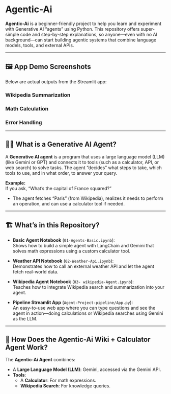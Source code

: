 # Agentic-Ai  
 
**Agentic-Ai** is a beginner-friendly project to help you learn and experiment with Generative AI “agents” using Python. This repository offers super-simple code and step-by-step explanations, so anyone—even with no AI background—can start building agentic systems that combine language models, tools, and external APIs.

---

## 🖼️ App Demo Screenshots

Below are actual outputs from the Streamlit app:

### Wikipedia Summarization


### Math Calculation 
 

### Error Handling



---

## 🧑‍🎓 What is a Generative AI Agent?

A **Generative AI agent** is a program that uses a large language model (LLM) (like Gemini or GPT) and connects it to tools (such as a calculator, API, or web search) to solve tasks. The agent “decides” what steps to take, which tools to use, and in what order, to answer your query.

**Example:**  
If you ask, “What’s the capital of France squared?”  
- The agent fetches “Paris” (from Wikipedia), realizes it needs to perform an operation, and can use a calculator tool if needed.

---

## 🏗️ What’s in this Repository?

- **Basic Agent Notebook** (`01-Agents-Basic.ipynb`):  
  Shows how to build a simple agent with LangChain and Gemini that solves math expressions using a custom calculator tool.

- **Weather API Notebook** (`02-Weather-Api.ipynb`):  
  Demonstrates how to call an external weather API and let the agent fetch real-world data.

- **Wikipedia Agent Notebook** (`03- wikipedia-Agent.ipynb`):  
  Teaches how to integrate Wikipedia search and summarization into your agent.

- **Pipeline Streamlit App** (`Agent-Project-pipeline/App.py`):  
  An easy-to-use web app where you can type questions and see the agent in action—doing calculations or Wikipedia searches using Gemini as the LLM.

---

## 🧩 How Does the Agentic-Ai Wiki + Calculator Agent Work?

The **Agentic-Ai Agent** combines:
- A **Large Language Model (LLM)**: Gemini, accessed via the Gemini API.
- **Tools**:
  - A **Calculator**: For math expressions.
  - **Wikipedia Search**: For knowledge queries.
